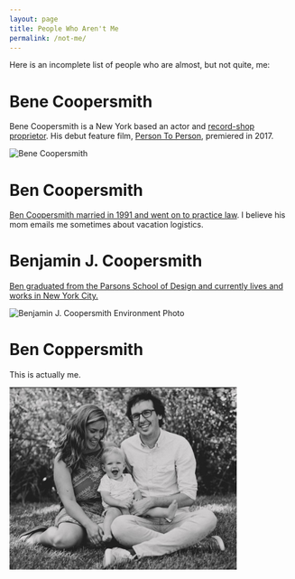 ```yaml
---
layout: page
title: People Who Aren't Me
permalink: /not-me/
---
```


Here is an incomplete list of people who are almost, but not quite, me:

# Bene Coopersmith

Bene Coopersmith is a New York based an actor and [record-shop proprietor](http://newsdocvoices.com/2015/09/23/vinyl-shop-faces-rocky-future-in-red-hook/). His debut feature film, [Person To Person](http://www.imdb.com/title/tt5247026), premiered in 2017.

![Bene Coopersmith](https://assets3.thrillist.com/v1/image/1890614/size/tl-horizontal_main.jpg)

# Ben Coopersmith

[Ben Coopersmith married in 1991 and went on to practice law](http://www.nytimes.com/1991/09/02/style/benjamin-coopersmith-and-dr-beth-roland-wed.html). I believe his mom emails me sometimes about vacation logistics.

# Benjamin J. Coopersmith

[Ben graduated from the Parsons School of Design and currently lives and works in New York City.](http://bencoopersmith.com/about/blog/)

![Benjamin J. Coopersmith Environment Photo](http://bencoopersmith.com/files/gimgs/3_enviro03.jpg)

# Ben Coppersmith

This is actually me.

<img src="/assets/fam.png" alt="my fam" title="my fam" height="80%" width="80%" />

